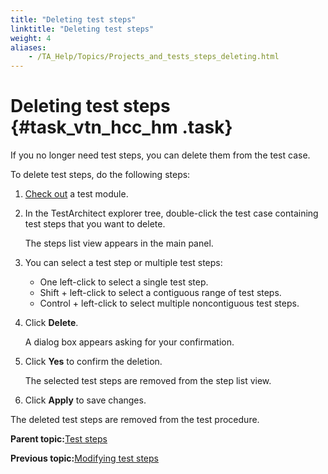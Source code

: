 ```yaml
--- 
title: "Deleting test steps"
linktitle: "Deleting test steps"
weight: 4
aliases: 
    - /TA_Help/Topics/Projects_and_tests_steps_deleting.html
---
```

# Deleting test steps {#task_vtn_hcc_hm .task}

If you no longer need test steps, you can delete them from the test case.

To delete test steps, do the following steps:

1.  [Check out](Project_items_checkout.html) a test module.

2.  In the TestArchitect explorer tree, double-click the test case containing test steps that you want to delete.

    The steps list view appears in the main panel.

3.  You can select a test step or multiple test steps:

    -   One left-click to select a single test step.
    -   Shift + left-click to select a contiguous range of test steps.
    -   Control + left-click to select multiple noncontiguous test steps.
4.  Click **Delete**.

    A dialog box appears asking for your confirmation.

5.  Click **Yes** to confirm the deletion.

    The selected test steps are removed from the step list view.

6.  Click **Apply** to save changes.


The deleted test steps are removed from the test procedure.

**Parent topic:**[Test steps](../../TA_Help/Topics/Projects_and_tests_steps.html)

**Previous topic:**[Modifying test steps](../../TA_Help/Topics/Projects_and_tests_steps_modifying.html)

